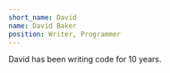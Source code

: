 ```yaml
---
short_name: David
name: David Baker
position: Writer, Programmer
---
```


David has been writing code for 10 years.  